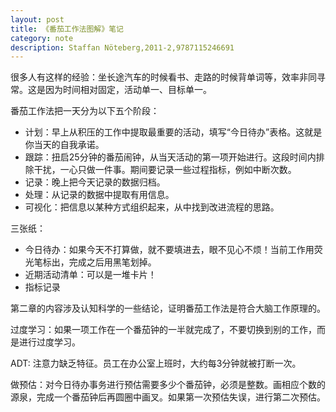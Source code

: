 ```yaml
---
layout: post
title: 《番茄工作法图解》笔记
category: note
description: Staffan Nöteberg,2011-2,9787115246691
---
```


很多人有这样的经验：坐长途汽车的时候看书、走路的时候背单词等，效率非同寻常。这是因为时间相对固定，活动单一、目标单一。

番茄工作法把一天分为以下五个阶段：

- 计划：早上从积压的工作中提取最重要的活动，填写“今日待办”表格。这就是你当天的自我承诺。
- 跟踪：扭启25分钟的番茄闹钟，从当天活动的第一项开始进行。这段时间内排除干扰，一心只做一件事。期间要记录一些过程指标，例如中断次数。
- 记录：晚上把今天记录的数据归档。
- 处理：从记录的数据中提取有用信息。
- 可视化：把信息以某种方式组织起来，从中找到改进流程的思路。

三张纸：

- 今日待办：如果今天不打算做，就不要填进去，眼不见心不烦！当前工作用荧光笔标出，完成之后用黑笔划掉。
- 近期活动清单：可以是一堆卡片！
- 指标记录

第二章的内容涉及认知科学的一些结论，证明番茄工作法是符合大脑工作原理的。

过度学习：如果一项工作在一个番茄钟的一半就完成了，不要切换到别的工作，而是进行过度学习。

ADT: 注意力缺乏特征。员工在办公室上班时，大约每3分钟就被打断一次。

做预估：对今日待办事务进行预估需要多少个番茄钟，必须是整数。画相应个数的源泉，完成一个番茄钟后再圆圈中画叉。如果第一次预估失误，进行第二次预估。
